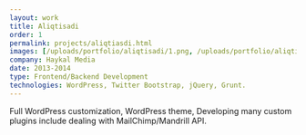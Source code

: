 ```yaml
---
layout: work
title: Aliqtisadi
order: 1
permalink: projects/aliqtiasdi.html
images: [/uploads/portfolio/aliqtisadi/1.png, /uploads/portfolio/aliqtisadi/2.png, /uploads/portfolio/aliqtisadi/3.png]
company: Haykal Media
date: 2013-2014
type: Frontend/Backend Development
technologies: WordPress, Twitter Bootstrap, jQuery, Grunt.
---
```


Full WordPress customization, WordPress theme, Developing many custom plugins include dealing with MailChimp/Mandrill API.
